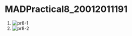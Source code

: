 # MADPractical8_20012011191
1. ![pr8-1](https://user-images.githubusercontent.com/110656428/201521289-d97a5051-668e-49c9-a5ed-6d9ddd032e4b.jpeg)
2. ![pr8-2](https://user-images.githubusercontent.com/110656428/201521292-fe699736-dfa7-4c8d-a8e7-5c3d7c7b3695.jpeg)
